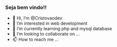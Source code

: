 <h3>Seja bem vindo!!</h3>

<ul><li>👋 Hi, I’m @Cristovaodev</li>
<li>👀 I’m interested in web development</li>
<li>🌱 I’m currently learning php and mysql database</li>
<li>💞️ I’m looking to collaborate on ...</li>
<li>📫 How to reach me ...</li></ul>

<!---
Cristovaodev/Cristovaodev is a ✨ special ✨ repository because its `README.md` (this file) appears on your GitHub profile.
You can click the Preview link to take a look at your changes.
--->
